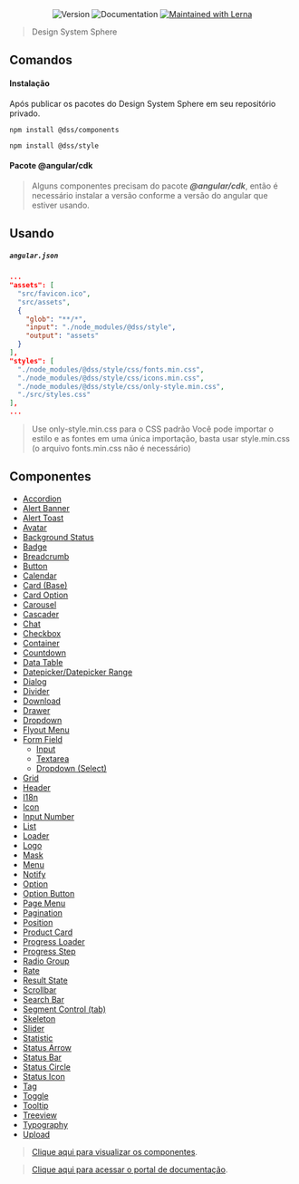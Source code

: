 <div align="center">
  <img alt="Version" src="https://img.shields.io/badge/version-2.0.0-blue.svg?cacheSeconds=2592000" />
  <img alt="Documentation" src="https://img.shields.io/badge/documentation-no-red.svg" />
  <a href="https://lerna.js.org/" target="_blank">
      <img alt="Maintained with Lerna" src="https://img.shields.io/badge/maintained%20with-lerna-orange.svg" />
  </a>
</div>

> Design System Sphere

## Comandos

#### Instalação

Após publicar os pacotes do Design System Sphere em seu repositório privado.

```shell
npm install @dss/components
```

```shell
npm install @dss/style
```

#### Pacote @angular/cdk

> Alguns componentes precisam do pacote **_@angular/cdk_**,
> então é necessário instalar a versão conforme a versão do angular que estiver usando.

## Usando

##### `angular.json`

```json
...
"assets": [
  "src/favicon.ico",
  "src/assets",
  {
    "glob": "**/*",
    "input": "./node_modules/@dss/style",
    "output": "assets"
  }
],
"styles": [
  "./node_modules/@dss/style/css/fonts.min.css",
  "./node_modules/@dss/style/css/icons.min.css",
  "./node_modules/@dss/style/css/only-style.min.css",
  "./src/styles.css"
],
...
```

> Use only-style.min.css para o CSS padrão
> Você pode importar o estilo e as fontes em uma única importação,
> basta usar style.min.css
> (o arquivo fonts.min.css não é necessário)

## Componentes

- [Accordion](./src/app/components/accordion/README.md)
- [Alert Banner](./src/app/components/alert-banner/README.md)
- [Alert Toast](./src/app/components/alert-toast/README.md)
- [Avatar](./src/app/components/avatar/README.md)
- [Background Status](./src/app/components/background-status/README.md)
- [Badge](./src/app/components/badge/README.md)
- [Breadcrumb](./src/app/components/breadcrumb/README.md)
- [Button](./src/app/components/button/README.md)
- [Calendar](./src/app/components/calendar/README.md)
- [Card (Base)](./src/app/components/card/README.md)
- [Card Option](./src/app/components/card-option/README.md)
- [Carousel](./src/app/components/carousel/README.md)
- [Cascader](./src/app/components/cascader/README.md)
- [Chat](./src/app/components/chat/README.md)
- [Checkbox](./src/app/components/checkbox/README.md)
- [Container](./src/app/components/container/README.md)
- [Countdown](./src/app/components/countdown/README.md)
- [Data Table](./src/app/components/data-table/README.md)
- [Datepicker/Datepicker Range](./src/app/components/datepicker/README.md)
- [Dialog](./src/app/components/dialog/README.md)
- [Divider](./src/app/components/divider/README.md)
- [Download](./src/app/components/download/README.md)
- [Drawer](./src/app/components/drawer/README.md)
- [Dropdown](./src/app/components/dropdown/README.md)
- [Flyout Menu](./src/app/components/flyout-menu/README.md)
- [Form Field](./src/app/components/form-field/README.md)
  - [Input](./src/app/components/form-field/README.md#input)
  - [Textarea](./src/app/components/form-field/README.md#textarea)
  - [Dropdown (Select)](./src/app/components/dropdown/README.md)
- [Grid](./src/app/components/grid/README.md)
- [Header](./src/app/components/header/README.md)
- [I18n](./src/app/components/i18n/README.md)
- [Icon](./src/app/components/icon/README.md)
- [Input Number](./src/app/components/input-number/README.md)
- [List](./src/app/components/list/README.md)
- [Loader](./src/app/components/loader/README.md)
- [Logo](./src/app/components/logo/README.md)
- [Mask](./src/app/components/mask/README.md)
- [Menu](./src/app/components/menu/README.md)
- [Notify](./src/app/components/notify/README.md)
- [Option](./src/app/components/option/README.md)
- [Option Button](./src/app/components/option-button/README.md)
- [Page Menu](./src/app/components/page-menu/README.md)
- [Pagination](./src/app/components/pagination/README.md)
- [Position](./src/app/components/position/README.md)
- [Product Card](./src/app/components/product-card/README.md)
- [Progress Loader](./src/app/components/progress-loader/README.md)
- [Progress Step](./src/app/components/progress-step/README.md)
- [Radio Group](./src/app/components/radio-group/README.md)
- [Rate](./src/app/components/rate/README.md)
- [Result State](./src/app/components/result-state/README.md)
- [Scrollbar](./src/app/components/scrollbar/README.md)
- [Search Bar](./src/app/components/search-bar/README.md)
- [Segment Control (tab)](./src/app/components/segment-control/README.md)
- [Skeleton](./src/app/components/skeleton/README.md)
- [Slider](./src/app/components/slider/README.md)
- [Statistic](./src/app/components/statistic/README.md)
- [Status Arrow](./src/app/components/status-arrow/README.md)
- [Status Bar](./src/app/components/status-bar/README.md)
- [Status Circle](./src/app/components/status-circle/README.md)
- [Status Icon](./src/app/components/status-icon/README.md)
- [Tag](./src/app/components/tag/README.md)
- [Toggle](./src/app/components/toggle/README.md)
- [Tooltip](./src/app/components/tooltip/README.md)
- [Treeview](./src/app/components/treeview/README.md)
- [Typography](./src/app/components/typography/README.md)
- [Upload](./src/app/components/upload/README.md)

> [Clique aqui para visualizar os componentes](https://design-system-sphere.web.app/).

> [Clique aqui para acessar o portal de documentação](https://github.com/Walmiruff/design-system-sphere-demo/blob/main/README.md).
